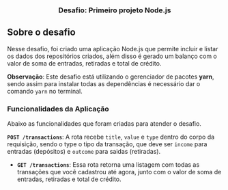 <h3 align="center">
  Desafio: Primeiro projeto Node.js
</h3>

## Sobre o desafio
Nesse desafio, foi criado uma aplicação Node.js que permite incluir e listar os dados dos repositórios criados, além disso é gerado um balanço com o valor de soma de entradas, retiradas e total de crédito.

**Observação**: Este desafio está utilizando o gerenciador de pacotes **yarn**, sendo assim para instalar todas as dependências é necessário dar o comando `yarn` no terminal.

### Funcionalidades da Aplicação

Abaixo as funcionalidades que foram criadas para atender o desafio.

**`POST /transactions`**: A rota recebe `title`, `value` e `type` dentro do corpo da requisição, sendo o type o tipo da transação, que deve ser `income` para entradas (depósitos) e `outcome` para saidas (retiradas).

- **`GET /transactions`**: Essa rota retorna uma listagem com todas as transações que você cadastrou até agora, junto com o valor de soma de entradas, retiradas e total de crédito.
